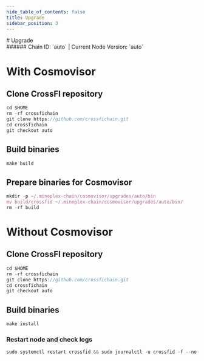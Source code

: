 ```yaml
---
hide_table_of_contents: false
title: Upgrade
sidebar_position: 3
---
```


<div class="h1-with-icon icon-crossfi">
# Upgrade
</div>
###### Chain ID: `auto` | Current Node Version: `auto`

# With Cosmovisor
## Clone CrossFI repository
```js
cd $HOME
rm -rf crossfichain
git clone https://github.com/crossfichain.git
cd crossfichain
git checkout auto
 ```

## Build binaries
```js
make build
 ```

## Prepare binaries for Cosmovisor
```js
mkdir -p ~/.mineplex-chain/cosmovisor/upgrades/auto/bin
mv build/crossfid ~/.mineplex-chain/cosmovisor/upgrades/auto/bin/
rm -rf build
```

# Without Cosmovisor
## Clone CrossFI repository
```js
cd $HOME
rm -rf crossfichain
git clone https://github.com/crossfichain.git
cd crossfichain
git checkout auto
 ```

## Build binaries
```js
make install
 ```

### Restart node and check logs
```js
sudo systemctl restart crossfid && sudo journalctl -u crossfid -f --no-hostname -o cat
```